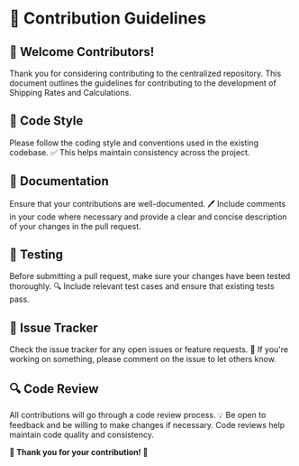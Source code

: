 # 🚀 Contribution Guidelines
## 🎉 Welcome Contributors!
Thank you for considering contributing to the centralized repository. This document outlines the guidelines for contributing to the development of Shipping Rates and Calculations.

## 📝 Code Style
Please follow the coding style and conventions used in the existing codebase. ✅ This helps maintain consistency across the project.

## 📖 Documentation
Ensure that your contributions are well-documented. 🖊️ Include comments in your code where necessary and provide a clear and concise description of your changes in the pull request.

## 🧪 Testing
Before submitting a pull request, make sure your changes have been tested thoroughly. 🔍 Include relevant test cases and ensure that existing tests pass.

## 📌 Issue Tracker
Check the issue tracker for any open issues or feature requests. 📂 If you're working on something, please comment on the issue to let others know.

## 🔍 Code Review
All contributions will go through a code review process. 💡 Be open to feedback and be willing to make changes if necessary. Code reviews help maintain code quality and consistency.

**🙌 Thank you for your contribution! 🚢**
